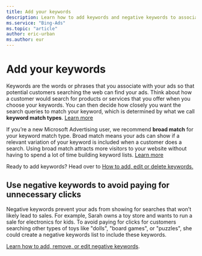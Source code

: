 ```yaml
---
title: Add your keywords
description: Learn how to add keywords and negative keywords to associate with your ads.
ms.service: "Bing-Ads"
ms.topic: "article"
author: eric-urban
ms.author: eur
---
```


# Add your keywords

Keywords are the words or phrases that you associate with your ads so that potential customers searching the web can find your ads. Think about how a customer would search for products or services that you offer when you choose your keywords. You can then decide how closely you want the search queries to match your keyword, which is determined by what we call **keyword match types**. [Learn more](./hlp_BA_CONC_AboutKW.md)

If you’re a new Microsoft Advertising user, we recommend **broad match** for your keyword match type. Broad match means your ads can show if a relevant variation of your keyword is included when a customer does a search. Using broad match attracts more visitors to your website without having to spend a lot of time building keyword lists. [Learn more](./hlp_BA_CONC_BroadMatch.md)

Ready to add keywords? Head over to [How to add, edit or delete keywords.](./hlp_BA_PROC_AddKeywordsOrder.md)

 
## Use negative keywords to avoid paying for unnecessary clicks

Negative keywords prevent your ads from showing for searches that won’t likely lead to sales. For example, Sarah owns a toy store and wants to run a sale for electronics for kids. To avoid paying for clicks for customers searching other types of toys like "dolls", "board games", or "puzzles", she could create a negative keywords list to include these keywords.

[Learn how to add, remove, or edit negative keywords](./hlp_BA_PROC_AddNegativeKeywords.md).

 

